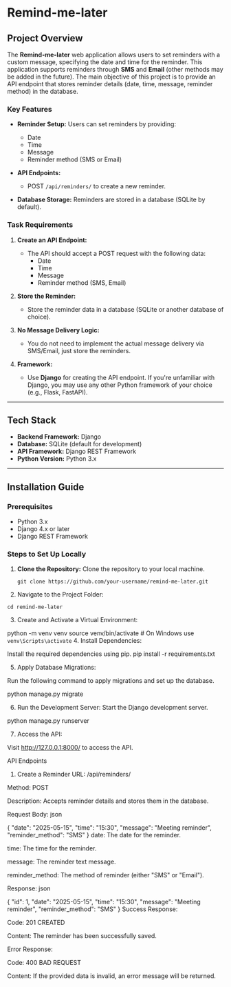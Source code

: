 # Remind-me-later

## Project Overview

The **Remind-me-later** web application allows users to set reminders with a custom message, specifying the date and time for the reminder. This application supports reminders through **SMS** and **Email** (other methods may be added in the future). The main objective of this project is to provide an API endpoint that stores reminder details (date, time, message, reminder method) in the database.

### Key Features

- **Reminder Setup:** Users can set reminders by providing:
  - Date
  - Time
  - Message
  - Reminder method (SMS or Email)
  
- **API Endpoints:**
  - POST `/api/reminders/` to create a new reminder.

- **Database Storage:** Reminders are stored in a database (SQLite by default).

### Task Requirements

1. **Create an API Endpoint:**
   - The API should accept a POST request with the following data:
     - Date
     - Time
     - Message
     - Reminder method (SMS, Email)
   
2. **Store the Reminder:**
   - Store the reminder data in a database (SQLite or another database of choice).
   
3. **No Message Delivery Logic:** 
   - You do not need to implement the actual message delivery via SMS/Email, just store the reminders.

4. **Framework:** 
   - Use **Django** for creating the API endpoint. If you're unfamiliar with Django, you may use any other Python framework of your choice (e.g., Flask, FastAPI).

---

## Tech Stack

- **Backend Framework:** Django
- **Database:** SQLite (default for development)
- **API Framework:** Django REST Framework
- **Python Version:** Python 3.x

---

## Installation Guide

### Prerequisites

- Python 3.x
- Django 4.x or later
- Django REST Framework

### Steps to Set Up Locally

1. **Clone the Repository:**
   Clone the repository to your local machine.

   ```
   git clone https://github.com/your-username/remind-me-later.git
   
2. Navigate to the Project Folder:
```
cd remind-me-later
```
3. Create and Activate a Virtual Environment:

python -m venv venv
source venv/bin/activate  # On Windows use `venv\Scripts\activate`
4. Install Dependencies:

Install the required dependencies using pip.
pip install -r requirements.txt

5. Apply Database Migrations:

Run the following command to apply migrations and set up the database.

python manage.py migrate

6. Run the Development Server:
Start the Django development server.

python manage.py runserver

7. Access the API:

Visit http://127.0.0.1:8000/ to access the API.

API Endpoints
1. Create a Reminder
URL: /api/reminders/

Method: POST

Description: Accepts reminder details and stores them in the database.

Request Body:
json

{
  "date": "2025-05-15",
  "time": "15:30",
  "message": "Meeting reminder",
  "reminder_method": "SMS"
}
date: The date for the reminder.

time: The time for the reminder.

message: The reminder text message.

reminder_method: The method of reminder (either "SMS" or "Email").

Response:
json

{
  "id": 1,
  "date": "2025-05-15",
  "time": "15:30",
  "message": "Meeting reminder",
  "reminder_method": "SMS"
}
Success Response:

Code: 201 CREATED

Content: The reminder has been successfully saved.

Error Response:

Code: 400 BAD REQUEST

Content: If the provided data is invalid, an error message will be returned.
